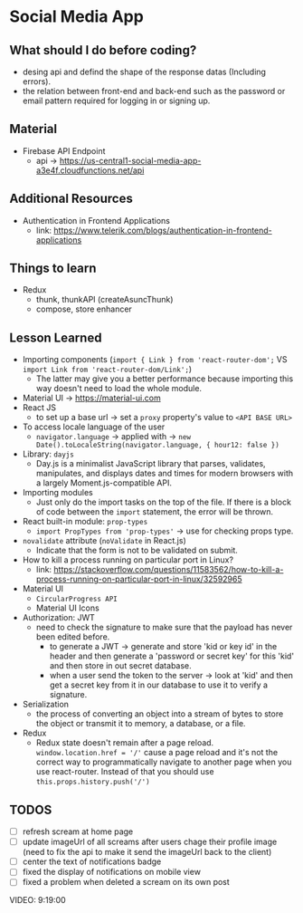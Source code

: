 # Social Media App

## What should I do before coding?
- desing api and defind the shape of the response datas (Including errors).
- the relation between front-end and back-end such as the password or email pattern required for logging in or signing up.

## Material
- Firebase API Endpoint
	- api -> https://us-central1-social-media-app-a3e4f.cloudfunctions.net/api

## Additional Resources
- Authentication in Frontend Applications
	- link: https://www.telerik.com/blogs/authentication-in-frontend-applications

## Things to learn
- Redux
	- thunk, thunkAPI (createAsuncThunk)
	- compose, store enhancer

## Lesson Learned
- Importing components (`import { Link } from 'react-router-dom';` VS `import Link from 'react-router-dom/Link';`)
	- The latter may give you a better performance because importing this way doesn't need to load the whole module.
- Material UI -> https://material-ui.com
- React JS
	- to set up a base url -> set a `proxy` property's value to `<API BASE URL>`
- To access locale language of the user
	- `navigator.language` -> applied with -> `new Date().toLocaleString(navigator.language, { hour12: false })`
- Library: `dayjs`
	- Day.js is a minimalist JavaScript library that parses, validates, manipulates, and displays dates and times for modern browsers with a largely Moment.js-compatible API.
- Importing modules
	- Just only do the import tasks on the top of the file. If there is a block of code between the `import` statement, the error will be thrown.
- React built-in module: `prop-types`
	- `import PropTypes from 'prop-types'` -> use for checking props type.
- `novalidate` attribute (`noValidate` in React.js)
	- Indicate that the form is not to be validated on submit.
- How to kill a process running on particular port in Linux?
	- link: https://stackoverflow.com/questions/11583562/how-to-kill-a-process-running-on-particular-port-in-linux/32592965
- Material UI
	- `CircularProgress API`
	- Material UI Icons
- Authorization: JWT
	- need to check the signature to make sure that the payload has never been edited before.
		- to generate a JWT -> generate and store 'kid or key id' in the header and then generate a 'password or secret key' for this 'kid' and then store in out secret database.
		- when a user send the token to the server -> look at 'kid' and then get a secret key from it in our database to use it to verify a signature.
- Serialization
	- the process of converting an object into a stream of bytes to store the object or transmit it to memory, a database, or a file.
- Redux
	- Redux state doesn't remain after a page reload. `window.location.href = '/'` cause a page reload and it's not the correct way to programmatically navigate to another page when you use react-router. Instead of that you should use `this.props.history.push('/')`


## TODOS
- [ ] refresh scream at home page
- [ ] update imageUrl of all screams after users chage their profile image (need to fix the api to make it send the imageUrl back to the client)
- [ ] center the text of notifications badge
- [ ] fixed the display of notifications on mobile view
- [ ] fixed a problem when deleted a scream on its own post

VIDEO: 9:19:00